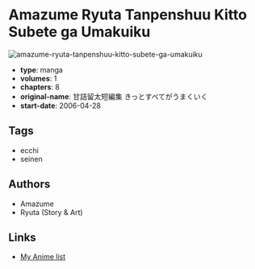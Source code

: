 # Amazume Ryuta Tanpenshuu Kitto Subete ga Umakuiku

![amazume-ryuta-tanpenshuu-kitto-subete-ga-umakuiku](https://cdn.myanimelist.net/images/manga/2/49461.jpg)

-   **type**: manga
-   **volumes**: 1
-   **chapters**: 8
-   **original-name**: 甘詰留太短編集 きっとすべてがうまくいく
-   **start-date**: 2006-04-28

## Tags

-   ecchi
-   seinen

## Authors

-   Amazume
-   Ryuta (Story & Art)

## Links

-   [My Anime list](https://myanimelist.net/manga/26562/Amazume_Ryuta_Tanpenshuu_Kitto_Subete_ga_Umakuiku)
